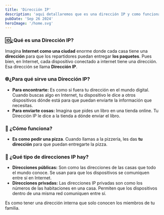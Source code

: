 ```yaml
---
title: 'Dirección IP'
description: 'aqui detallaremos que es una dirección IP y como funciona'
pubDate: 'Sep 26 2024'
heroImage: '/home.svg'
---
```


### 🆔¿Qué es una Dirección IP?

Imagina **Internet como una ciudad** enorme donde cada casa tiene una **dirección** para que los repartidores  puedan entregar **los paquetes**. Pues bien, en Internet, cada dispositivo conectado  a internet tiene una dirección. Esa dirección se llama **Dirección IP**.

### 🌐¿Para qué sirve una Dirección IP?

* **Para encontrarte:**
    Es como si fuera tu dirección en el mundo digital. Cuando buscas algo en Internet, tu dispositivo le dice a otros dispositivos dónde está para que puedan enviarte la información que necesitas.
* **Para enviarte cosas:** 
    Imagina que pides un libro en una tienda online. Tu Dirección IP le dice a la tienda a dónde enviar el libro.

### 📶 ¿Cómo funciona?

* **Es como pedir una pizza**. Cuando llamas a la pizzería, les das **tu dirección** para que puedan entregarte la pizza.

### 📡 ¿Qué tipo de direcciones IP hay?

* **Direcciones públicas:** Son como las direcciones de las casas que todo el mundo conoce. Se usan para que los dispositivos se comuniquen entre sí en Internet.
* **Direcciones privadas:** Las direcciones IP privadas son como los números de las habitaciones en una casa. Permiten que los dispositivos dentro de una misma red comuniquen entre sí.

Es como tener una dirección interna que solo conocen los miembros de tu familia.
